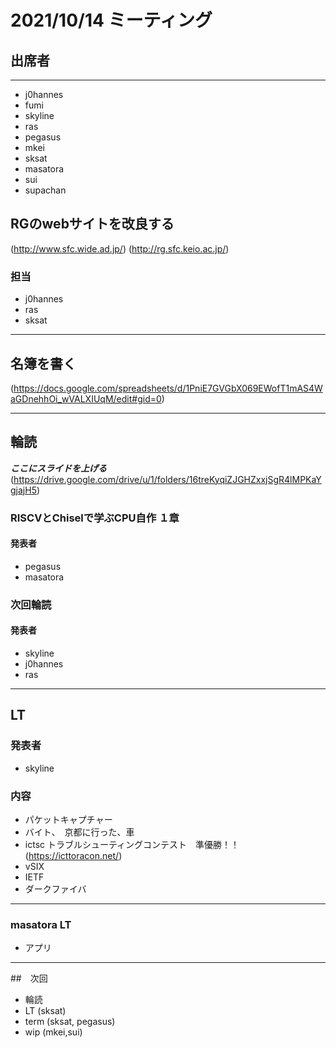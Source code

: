 # 2021/10/14 ミーティング
## 出席者
***
* j0hannes
* fumi
* skyline
* ras
* pegasus
* mkei
* sksat
* masatora
* sui
* supachan


## RGのwebサイトを改良する
(http://www.sfc.wide.ad.jp/)
(http://rg.sfc.keio.ac.jp/)

### 担当
* j0hannes
* ras
* sksat

***

## 名簿を書く
(https://docs.google.com/spreadsheets/d/1PniE7GVGbX069EWofT1mAS4WaGDnehhOi_wVALXIUqM/edit#gid=0)
***

## 輪読
***ここにスライドを上げる***
(https://drive.google.com/drive/u/1/folders/16treKyqiZJGHZxxjSgR4lMPKaYgjajH5)

### RISCVとChiselで学ぶCPU自作 １章
#### 発表者
* pegasus
* masatora

### 次回輪読
#### 発表者
* skyline
* j0hannes
* ras

***

## LT
### 発表者
* skyline

### 内容
* パケットキャプチャー
* バイト、　京都に行った、車
* ictsc トラブルシューティングコンテスト　準優勝！！
(https://icttoracon.net/)
* vSIX
* IETF
* ダークファイバ

***

### masatora LT
* アプリ

***

##　次回
* 輪読
* LT (sksat)
* term (sksat, pegasus)
* wip (mkei,sui)



